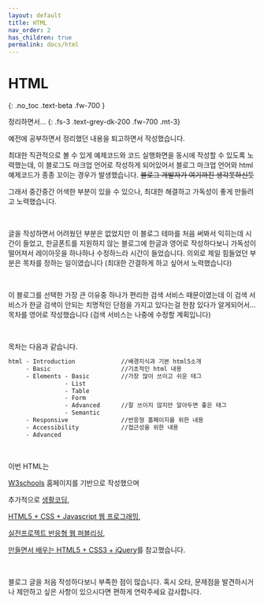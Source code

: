 ```yaml
---
layout: default
title: HTML
nav_order: 2
has_children: true
permalink: docs/html
---
```


# HTML
{: .no_toc .text-beta .fw-700 }

정리하면서...
{: .fs-3 .text-grey-dk-200 .fw-700 .mt-3}

예전에 공부하면서 정리했던 내용을 퇴고하면서 작성했습니다.

최대한 직관적으로 볼 수 있게 예제코드와 코드 실행화면을 동시에 작성할 수 있도록 노력했는데, 이 블로그도 마크업 언어로 작성하게 되어있어서 블로그 마크업 언어와 html 예제코드가 종종 꼬이는 경우가 발생했습니다. ~~블로그 개발자가 여기까진 생각못하신듯~~

그래서 중간중간 어색한 부분이 있을 수 있으나, 최대한 해결하고 가독성이 좋게 만들려고 노력했습니다.

<br>

글을 작성하면서 어려웠던 부분은 없었지만 이 블로그 테마를 처음 써봐서 익히는데 시간이 들었고, 한글폰트를 지원하지 않는 블로그에 한글과 영어로 작성하다보니 가독성이 떨어져서 레이아웃을 하나하나 수정하느라 시간이 들었습니다. 의외로 제일 힘들었던 부분은 목차를 정하는 일이였습니다 (최대한 간결하게 하고 싶어서 노력했습니다)

<br>

이 블로그를 선택한 가장 큰 이유중 하나가 편리한 검색 서비스 때문이였는데 이 검색 서비스가 한글 검색이 안되는 치명적인 단점을 가지고 있다는걸 한참 있다가 알게되어서... 목차를 영어로 작성했습니다 (검색 서비스는 나중에 수정할 계획입니다)

<br>

목차는 다음과 같습니다.

```html
html - Introduction             //배경지식과 기본 html5소개
     - Basic                    //기초적인 html 내용
     - Elements - Basic         //가장 많이 쓰이고 쉬운 태그
                - List          
                - Table         
                - Form
                - Advanced      //잘 쓰이지 않지만 알아두면 좋은 태그
                - Semantic      
     - Responsive               //반응형 홈페이지를 위한 내용
     - Accessibility            //접근성을 위한 내용
     - Advanced
```

<br>

이번 HTML는

[W3schools](https://www.w3schools.com/) 홈페이지를 기반으로 작성했으며

추가적으로 [생활코딩](https://opentutorials.org/course/3),

[HTML5 + CSS + Javascript 웹 프로그래밍](http://www.webprogramming.co.kr/),

[실전프로젝트 반응형 웹 퍼블리싱](https://book.naver.com/bookdb/book_detail.nhn?bid=7059258), 

[만들면서 배우는 HTML5 + CSS3 + jQuery](https://book.naver.com/bookdb/book_detail.nhn?bid=6837215)를 참고했습니다.

<br>

블로그 글을 처음 작성하다보니 부족한 점이 많습니다. 혹시 오타, 문제점을 발견하시거나 제안하고 싶은 사항이 있으시다면 편하게 연락주세요 감사합니다.
